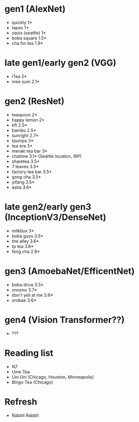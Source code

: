 gen1 (AlexNet)
==============
+ quickly 1*
+ tapex 1*
+ oasis (seattle) 1*
+ boba square 1.5*
+ cha for tea 1.9*

late gen1/early gen2 (VGG)
==========================
+ iTea 2*
+ mee sum 2.1*

gen2 (ResNet)
=============
+ teaspoon 2*
+ happy lemon 2*
+ kft 2.5*
+ bambu 2.5*
+ sunright 2.7*
+ tpumps 3*
+ tea era 3*
+ meraki tea bar 3*
+ chatime 3.1* (Seattle location, RIP)
+ sharetea 3.5*
+ 7 leaves 3.5*
+ factory tea bar 3.5*
+ gong cha 3.5*
+ yifang 3.5*
+ asha 3.6*

late gen2/early gen3 (InceptionV3/DenseNet)
================================
+ milkbox 3*
+ boba guys 3.5*
+ the alley 3.6*
+ tp tea 3.6*
+ feng cha 2.8*

gen3 (AmoebaNet/EfficentNet)
============================
+ boba drive 3.5*
+ omomo 3.7*
+ don't yell at me 3.6*
+ orobae 3.6*

gen4 (Vision Transformer??)
===========================
+ ???

Reading list
============
+ N7
+ Ume Tea
+ Uni Uni (Chicago, Houston, Minneapolis)
+ Bingo Tea (Chicago)

Refresh
=======
+ Rabbit Rabbit
